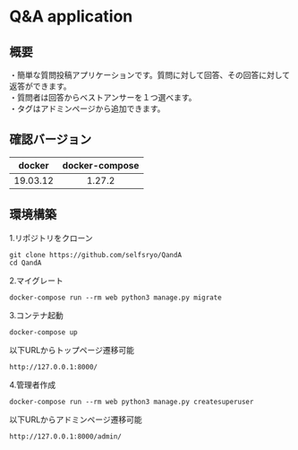 # Q&A application


## 概要

・簡単な質問投稿アプリケーションです。質問に対して回答、その回答に対して返答ができます。<br>
・質問者は回答からベストアンサーを１つ選べます。<br>
・タグはアドミンページから追加できます。


## 確認バージョン

| docker | docker-compose |
:---:|:---:
| 19.03.12 | 1.27.2 |


## 環境構築
1.リポジトリをクローン

```
git clone https://github.com/selfsryo/QandA
cd QandA
```

2.マイグレート

```
docker-compose run --rm web python3 manage.py migrate
```

3.コンテナ起動

```
docker-compose up
```

 以下URLからトップページ遷移可能

```
http://127.0.0.1:8000/
```

4.管理者作成

```
docker-compose run --rm web python3 manage.py createsuperuser
```

 以下URLからアドミンページ遷移可能

```
http://127.0.0.1:8000/admin/
```

